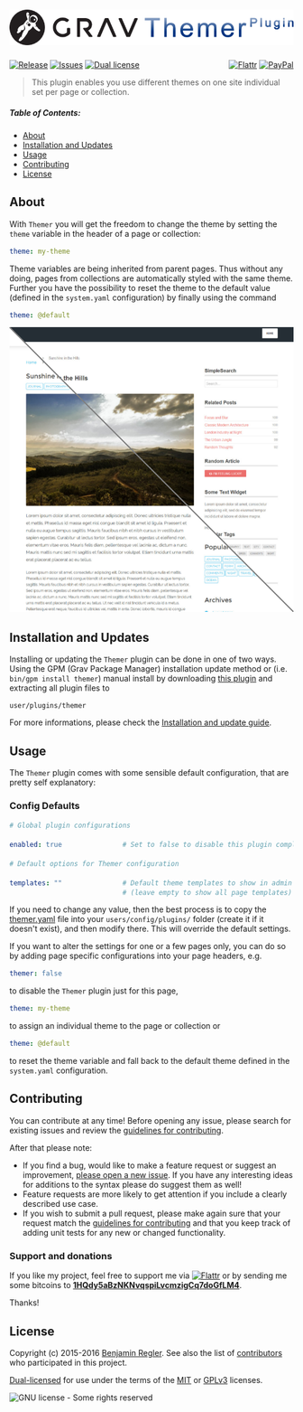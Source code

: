 # [![Grav Themer Plugin](assets/logo.png)][project]

[![Release](https://img.shields.io/github/release/sommerregen/grav-plugin-themer.svg)][project] [![Issues](https://img.shields.io/github/issues/sommerregen/grav-plugin-themer.svg)][issues] [![Dual license](https://img.shields.io/badge/dual%20license-MIT%2FGPL-blue.svg)](LICENSE "License") <span style="float:right;">[![Flattr](https://api.flattr.com/button/flattr-badge-large.png)][flattr] [![PayPal](https://www.paypal.com/en_US/i/btn/btn_donate_SM.gif)][paypal]</span>

> This plugin enables you use different themes on one site individual set per page or collection.

##### Table of Contents:

* [About](#about)
* [Installation and Updates](#installation-and-updates)
* [Usage](#usage)
* [Contributing](#contributing)
* [License](#license)

## About

With `Themer` you will get the freedom to change the theme by setting the `theme` variable in the header of a page or collection:

```yaml
theme: my-theme
```

Theme variables are being inherited from parent pages. Thus without any doing, pages from collections are automatically styled with the same theme. Further you have the possibility to reset the theme to the default value (defined in the `system.yaml` configuration) by finally using the command

```yaml
theme: @default
```

![Screenshot Themer Plugin](assets/screenshot.png "Themer Preview")

## Installation and Updates

Installing or updating the `Themer` plugin can be done in one of two ways. Using the GPM (Grav Package Manager) installation update method or (i.e. `bin/gpm install themer`) manual install by downloading [this plugin](https://github.com/sommerregen/grav-plugin-themer) and extracting all plugin files to

    user/plugins/themer

For more informations, please check the [Installation and update guide](docs/INSTALL.md).

## Usage

The `Themer` plugin comes with some sensible default configuration, that are pretty self explanatory:

### Config Defaults

```yaml
# Global plugin configurations

enabled: true               # Set to false to disable this plugin completely

# Default options for Themer configuration

templates: ""               # Default theme templates to show in admin panel
                            # (leave empty to show all page templates)
```

If you need to change any value, then the best process is to copy the [themer.yaml](themer.yaml) file into your `users/config/plugins/` folder (create it if it doesn't exist), and then modify there. This will override the default settings.

If you want to alter the settings for one or a few pages only, you can do so by adding page specific configurations into your page headers, e.g.

```yaml
themer: false
```

to disable the `Themer` plugin just for this page,

```yaml
theme: my-theme
```

to assign an individual theme to the page or collection or

```yaml
theme: @default
```

to reset the theme variable and fall back to the default theme defined in the `system.yaml` configuration.

## Contributing

You can contribute at any time! Before opening any issue, please search for existing issues and review the [guidelines for contributing](docs/CONTRIBUTING.md).

After that please note:

* If you find a bug, would like to make a feature request or suggest an improvement, [please open a new issue][issues]. If you have any interesting ideas for additions to the syntax please do suggest them as well!
* Feature requests are more likely to get attention if you include a clearly described use case.
* If you wish to submit a pull request, please make again sure that your request match the [guidelines for contributing](docs/CONTRIBUTING.md) and that you keep track of adding unit tests for any new or changed functionality.

### Support and donations

If you like my project, feel free to support me via [![Flattr](https://api.flattr.com/button/flattr-badge-large.png)][flattr] or by sending me some bitcoins to [**1HQdy5aBzNKNvqspiLvcmzigCq7doGfLM4**][bitcoin].

Thanks!

## License

Copyright (c) 2015-2016 [Benjamin Regler][github]. See also the list of [contributors] who participated in this project.

[Dual-licensed](LICENSE) for use under the terms of the [MIT][mit-license] or [GPLv3][gpl-license] licenses.

![GNU license - Some rights reserved][gnu]

[github]: https://github.com/sommerregen/ "GitHub account from Benjamin Regler"
[gpl-license]: http://opensource.org/licenses/GPL-3.0 "GPLv3 license"
[mit-license]: http://www.opensource.org/licenses/mit-license.php "MIT license"

[flattr]: https://flattr.com/submit/auto?user_id=Sommerregen&url=https://github.com/sommerregen/grav-plugin-themer "Flatter my GitHub project"
[paypal]: https://www.paypal.com/cgi-bin/webscr?cmd=_s-xclick&hosted_button_id=SYFNP82USG3RN "Donate for my GitHub project using PayPal"
[bitcoin]: bitcoin:1HQdy5aBzNKNvqspiLvcmzigCq7doGfLM4?label=GitHub%20project "Donate for my GitHub project using BitCoin"
[gnu]: https://upload.wikimedia.org/wikipedia/commons/thumb/3/33/License_icon-gpl-88x31.svg/88px-License_icon-gpl-88x31.svg.png "GNU license - Some rights reserved"

[project]: https://github.com/sommerregen/grav-plugin-themer
[issues]: https://github.com/sommerregen/grav-plugin-themer/issues "GitHub Issues for Grav Themer Plugin"
[contributors]: https://github.com/sommerregen/grav-plugin-themer/graphs/contributors "List of contributors of the project"
